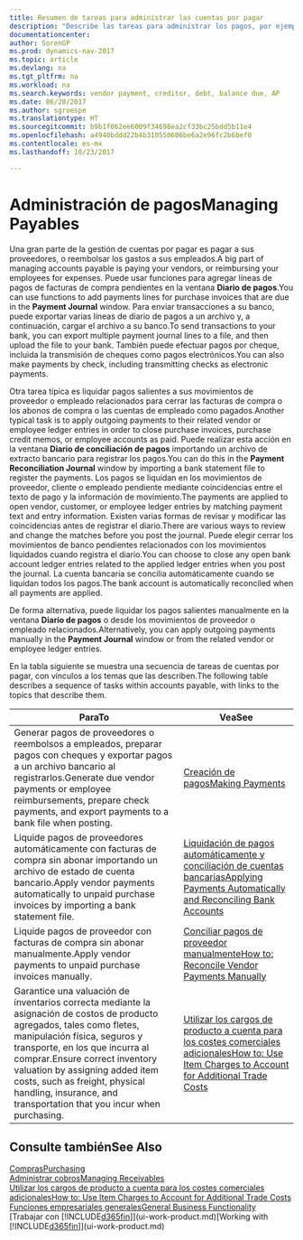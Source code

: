 ```yaml
---
title: Resumen de tareas para administrar las cuentas por pagar
description: "Describe las tareas para administrar los pagos, por ejemplo, los pagos a acreedores o la liquidación de pagos salientes en movimientos para cerrar facturas o abonos."
documentationcenter: 
author: SorenGP
ms.prod: dynamics-nav-2017
ms.topic: article
ms.devlang: na
ms.tgt_pltfrm: na
ms.workload: na
ms.search.keywords: vendor payment, creditor, debt, balance due, AP
ms.date: 06/28/2017
ms.author: sgroespe
ms.translationtype: HT
ms.sourcegitcommit: b9b1f062ee6009f34698ea2cf33bc25bdd5b11e4
ms.openlocfilehash: a4940bddd22b4b310550606be6a2e96fc2b6bef0
ms.contentlocale: es-mx
ms.lasthandoff: 10/23/2017

---
```

# <a name="managing-payables"></a><span data-ttu-id="cbc43-103">Administración de pagos</span><span class="sxs-lookup"><span data-stu-id="cbc43-103">Managing Payables</span></span>
<span data-ttu-id="cbc43-104">Una gran parte de la gestión de cuentas por pagar es pagar a sus proveedores, o reembolsar los gastos a sus empleados.</span><span class="sxs-lookup"><span data-stu-id="cbc43-104">A big part of managing accounts payable is paying your vendors, or reimbursing your employees for expenses.</span></span> <span data-ttu-id="cbc43-105">Puede usar funciones para agregar líneas de pagos de facturas de compra pendientes en la ventana **Diario de pagos**.</span><span class="sxs-lookup"><span data-stu-id="cbc43-105">You can use functions to add payments lines for purchase invoices that are due in the **Payment Journal** window.</span></span> <span data-ttu-id="cbc43-106">Para enviar transacciones a su banco, puede exportar varias líneas de diario de pagos a un archivo y, a continuación, cargar el archivo a su banco.</span><span class="sxs-lookup"><span data-stu-id="cbc43-106">To send transactions to your bank, you can export multiple payment journal lines to a file, and then upload the file to your bank.</span></span> <span data-ttu-id="cbc43-107">También puede efectuar pagos por cheque, incluida la transmisión de cheques como pagos electrónicos.</span><span class="sxs-lookup"><span data-stu-id="cbc43-107">You can also make payments by check, including transmitting checks as electronic payments.</span></span>

<span data-ttu-id="cbc43-108">Otra tarea típica es liquidar pagos salientes a sus movimientos de proveedor o empleado relacionados para cerrar las facturas de compra o los abonos de compra o las cuentas de empleado como pagados.</span><span class="sxs-lookup"><span data-stu-id="cbc43-108">Another typical task is to apply outgoing payments to their related vendor or employee ledger entries in order to close purchase invoices, purchase credit memos, or employee accounts as paid.</span></span> <span data-ttu-id="cbc43-109">Puede realizar esta acción en la ventana **Diario de conciliación de pagos** importando un archivo de extracto bancario para registrar los pagos.</span><span class="sxs-lookup"><span data-stu-id="cbc43-109">You can do this in the **Payment Reconciliation Journal** window by importing a bank statement file to register the payments.</span></span> <span data-ttu-id="cbc43-110">Los pagos se liquidan en los movimientos de proveedor, cliente o empleado pendiente mediante coincidencias entre el texto de pago y la información de movimiento.</span><span class="sxs-lookup"><span data-stu-id="cbc43-110">The payments are applied to open vendor, customer, or employee ledger entries by matching payment text and entry information.</span></span> <span data-ttu-id="cbc43-111">Existen varias formas de revisar y modificar las coincidencias antes de registrar el diario.</span><span class="sxs-lookup"><span data-stu-id="cbc43-111">There are various ways to review and change the matches before you post the journal.</span></span> <span data-ttu-id="cbc43-112">Puede elegir cerrar los movimientos de banco pendientes relacionados con los movimientos liquidados cuando registra el diario.</span><span class="sxs-lookup"><span data-stu-id="cbc43-112">You can choose to close any open bank account ledger entries related to the applied ledger entries when you post the journal.</span></span> <span data-ttu-id="cbc43-113">La cuenta bancaria se concilia automáticamente cuando se liquidan todos los pagos.</span><span class="sxs-lookup"><span data-stu-id="cbc43-113">The bank account is automatically reconciled when all payments are applied.</span></span>

<span data-ttu-id="cbc43-114">De forma alternativa, puede liquidar los pagos salientes manualmente en la ventana **Diario de pagos** o desde los movimientos de proveedor o empleado relacionados.</span><span class="sxs-lookup"><span data-stu-id="cbc43-114">Alternatively, you can apply outgoing payments manually in the **Payment Journal** window or from the related vendor or employee ledger entries.</span></span>

<span data-ttu-id="cbc43-115">En la tabla siguiente se muestra una secuencia de tareas de cuentas por pagar, con vínculos a los temas que las describen.</span><span class="sxs-lookup"><span data-stu-id="cbc43-115">The following table describes a sequence of tasks within accounts payable, with links to the topics that describe them.</span></span>

| <span data-ttu-id="cbc43-116">Para</span><span class="sxs-lookup"><span data-stu-id="cbc43-116">To</span></span> | <span data-ttu-id="cbc43-117">Vea</span><span class="sxs-lookup"><span data-stu-id="cbc43-117">See</span></span> |
| --- | --- |
| <span data-ttu-id="cbc43-118">Generar pagos de proveedores o reembolsos a empleados, preparar pagos con cheques y exportar pagos a un archivo bancario al registrarlos.</span><span class="sxs-lookup"><span data-stu-id="cbc43-118">Generate due vendor payments or employee reimbursements, prepare check payments, and export payments to a bank file when posting.</span></span> |[<span data-ttu-id="cbc43-119">Creación de pagos</span><span class="sxs-lookup"><span data-stu-id="cbc43-119">Making Payments</span></span>](payables-make-payments.md) |
| <span data-ttu-id="cbc43-120">Liquide pagos de proveedores automáticamente con facturas de compra sin abonar importando un archivo de estado de cuenta bancario.</span><span class="sxs-lookup"><span data-stu-id="cbc43-120">Apply vendor payments automatically to unpaid purchase invoices by importing a bank statement file.</span></span> |[<span data-ttu-id="cbc43-121">Liquidación de pagos automáticamente y conciliación de cuentas bancarias</span><span class="sxs-lookup"><span data-stu-id="cbc43-121">Applying Payments Automatically and Reconciling Bank Accounts</span></span>](receivables-apply-payments-auto-reconcile-bank-accounts.md) |
| <span data-ttu-id="cbc43-122">Liquide pagos de proveedor con facturas de compra sin abonar manualmente.</span><span class="sxs-lookup"><span data-stu-id="cbc43-122">Apply vendor payments to unpaid purchase invoices manually.</span></span> |[<span data-ttu-id="cbc43-123">Conciliar pagos de proveedor manualmente</span><span class="sxs-lookup"><span data-stu-id="cbc43-123">How to: Reconcile Vendor Payments Manually</span></span>](payables-how-apply-purchase-transactions-manually.md) |
|<span data-ttu-id="cbc43-124">Garantice una valuación de inventarios correcta mediante la asignación de costos de producto agregados, tales como fletes, manipulación física, seguros y transporte, en los que incurra al comprar.</span><span class="sxs-lookup"><span data-stu-id="cbc43-124">Ensure correct inventory valuation by assigning added item costs, such as freight, physical handling, insurance, and transportation that you incur when purchasing.</span></span>|[<span data-ttu-id="cbc43-125">Utilizar los cargos de producto a cuenta para los costes comerciales adicionales</span><span class="sxs-lookup"><span data-stu-id="cbc43-125">How to: Use Item Charges to Account for Additional Trade Costs</span></span>](payables-how-assign-item-charges.md)|

## <a name="see-also"></a><span data-ttu-id="cbc43-126">Consulte también</span><span class="sxs-lookup"><span data-stu-id="cbc43-126">See Also</span></span>
[<span data-ttu-id="cbc43-127">Compras</span><span class="sxs-lookup"><span data-stu-id="cbc43-127">Purchasing</span></span>](purchasing-manage-purchasing.md)  
[<span data-ttu-id="cbc43-128">Administrar cobros</span><span class="sxs-lookup"><span data-stu-id="cbc43-128">Managing Receivables</span></span>](receivables-manage-receivables.md)  
[<span data-ttu-id="cbc43-129">Utilizar los cargos de producto a cuenta para los costes comerciales adicionales</span><span class="sxs-lookup"><span data-stu-id="cbc43-129">How to: Use Item Charges to Account for Additional Trade Costs</span></span>](payables-how-assign-item-charges.md)  
[<span data-ttu-id="cbc43-130">Funciones empresariales generales</span><span class="sxs-lookup"><span data-stu-id="cbc43-130">General Business Functionality</span></span>](ui-across-business-areas.md)  
<span data-ttu-id="cbc43-131">[Trabajar con [!INCLUDE[d365fin](includes/d365fin_md.md)]](ui-work-product.md)</span><span class="sxs-lookup"><span data-stu-id="cbc43-131">[Working with [!INCLUDE[d365fin](includes/d365fin_md.md)]](ui-work-product.md)</span></span>

